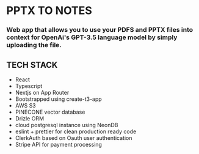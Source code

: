 # PPTX TO NOTES

### Web app that allows you to use your PDFS and PPTX files into context for OpenAi's GPT-3.5 language model by simply uploading the file.

## TECH STACK
- React
- Typescript
- Nextjs on App Router
- Bootstrapped using create-t3-app
- AWS S3
- PINECONE vector database
- Drizle ORM
- cloud postgresql instance using NeonDB
- eslint + prettier for clean production ready code
- ClerkAuth based on Oauth user authentication
- Stripe API for payment processing
